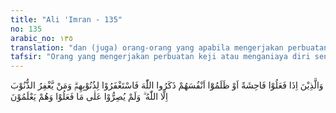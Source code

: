 ```yaml
---
title: "Ali 'Imran - 135"
no: 135
arabic_no: ١٣٥
translation: "dan (juga) orang-orang yang apabila mengerjakan perbuatan keji atau menzalimi diri sendiri, (segera) mengingat Allah, lalu memohon ampunan atas dosa-dosanya, dan siapa (lagi) yang dapat mengampuni dosa-dosa selain Allah? Dan mereka tidak meneruskan perbuatan dosa itu, sedang mereka mengetahui."
tafsir: "Orang yang mengerjakan perbuatan keji atau menganiaya diri sendiri kemudian mereka segera meminta ampun kepada Allah dan tidak mengulangi lagi perbuatan itu.\n\nPara mufasir membedakan antara perbuatan keji (fahisyah) dengan menganiaya diri sendiri (dhulm). Mereka mengatakan, perbuatan keji ialah perbuatan yang bahayanya tidak saja menimpa orang yang berbuat dosa tetapi juga menimpa orang lain dan masyarakat. Menganiaya diri sendiri ialah berbuat dosa yang bahayanya hanya dirasakan oleh orang yang mengerjakan saja. Perbuatan keji seperti berzina, berjudi, memfitnah dan sebagainya. Perbuatan menganiaya diri sendiri seperti memakan makanan yang haram, memboroskan harta benda, menyia-nyiakannya dan sebagainya.\n\nMungkin seorang Muslim telanjur mengerjakan dosa besar karena kurang kuat imannya, karena godaan setan atau karena sebab-sebab lain, tetapi ia segera insaf dan menyesal atas perbuatannya kemudian ia memohon ampun kepada Allah dan bertobat dengan sebenar-benar tobat serta berjanji kepada diri sendiri tidak akan mengerjakannya lagi. Maka Allah akan menerima tobatnya dan mengampuni dosanya karena Allah adalah Maha Penerima tobat dan Maha Pengampun.\n\nBila seseorang berbuat dosa meskipun yang diperbuatnya itu bukan dosa besar tetapi mengerjakan terus menerus tanpa ada kesadaran hendak menghentikannya dan tidak ada penyesalan serta keinginan hendak bertobat kepada Allah, maka dosanya itu menjadi dosa besar. Nabi Muhammad saw pernah bersabda:\n\n\"Dosa besar tidak menjadi dosa besar bila segera meminta ampun (kepada Allah). Dan dosa kecil akan menjadi dosa besar bila selalu dikerjakan.\" (Riwayat ad-Dailami dari Ibnu Abbas).\n\nMeminta ampun kepada Allah bukan sekadar mengucapkan kalimat \"Aku memohon ampunan kepada Allah\", tetapi harus disertai dengan penyesalan serta janji kepada diri sendiri tidak akan mengerjakan dosa itu lagi. Inilah yang dinamakan tobat nasuha, tobat yang diterima oleh Allah."
---
```


وَالَّذِيْنَ اِذَا فَعَلُوْا فَاحِشَةً اَوْ ظَلَمُوْٓا اَنْفُسَهُمْ ذَكَرُوا اللّٰهَ فَاسْتَغْفَرُوْا لِذُنُوْبِهِمْۗ وَمَنْ يَّغْفِرُ الذُّنُوْبَ اِلَّا اللّٰهُ ۗ وَلَمْ يُصِرُّوْا عَلٰى مَا فَعَلُوْا وَهُمْ يَعْلَمُوْنَ 
